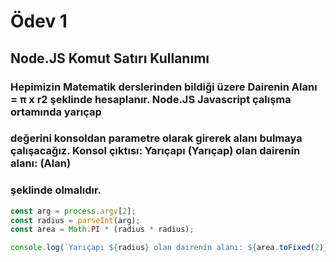 
# Ödev 1
## Node.JS Komut Satırı Kullanımı
### Hepimizin Matematik derslerinden bildiği üzere Dairenin Alanı = π x r2 şeklinde hesaplanır. Node.JS Javascript çalışma ortamında yarıçap 
### değerini konsoldan parametre olarak girerek alanı bulmaya çalışacağız. Konsol çıktısı: Yarıçapı (Yarıçap) olan dairenin alanı: (Alan) 
### şeklinde olmalıdır.


```Javascript
const arg = process.argv[2];
const radius = parseInt(arg);
const area = Math.PI * (radius * radius);

console.log(`Yarıçapı ${radius} olan dairenin alanı: ${area.toFixed(2)}`);
```